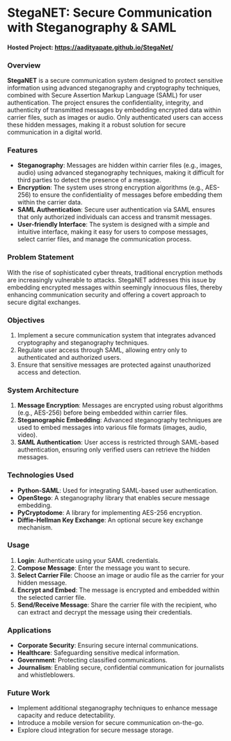 # StegaNET: Secure Communication with Steganography & SAML

#### Hosted Project: https://aadityapate.github.io/StegaNet/

### Overview

**StegaNET** is a secure communication system designed to protect sensitive information using advanced steganography and cryptography techniques, combined with Secure Assertion Markup Language (SAML) for user authentication. The project ensures the confidentiality, integrity, and authenticity of transmitted messages by embedding encrypted data within carrier files, such as images or audio. Only authenticated users can access these hidden messages, making it a robust solution for secure communication in a digital world.

### Features

- **Steganography**: Messages are hidden within carrier files (e.g., images, audio) using advanced steganography techniques, making it difficult for third parties to detect the presence of a message.
- **Encryption**: The system uses strong encryption algorithms (e.g., AES-256) to ensure the confidentiality of messages before embedding them within the carrier data.
- **SAML Authentication**: Secure user authentication via SAML ensures that only authorized individuals can access and transmit messages.
- **User-friendly Interface**: The system is designed with a simple and intuitive interface, making it easy for users to compose messages, select carrier files, and manage the communication process.

### Problem Statement

With the rise of sophisticated cyber threats, traditional encryption methods are increasingly vulnerable to attacks. StegaNET addresses this issue by embedding encrypted messages within seemingly innocuous files, thereby enhancing communication security and offering a covert approach to secure digital exchanges.

### Objectives

1. Implement a secure communication system that integrates advanced cryptography and steganography techniques.
2. Regulate user access through SAML, allowing entry only to authenticated and authorized users.
3. Ensure that sensitive messages are protected against unauthorized access and detection.

### System Architecture

1. **Message Encryption**: Messages are encrypted using robust algorithms (e.g., AES-256) before being embedded within carrier files.
2. **Steganographic Embedding**: Advanced steganography techniques are used to embed messages into various file formats (images, audio, video).
3. **SAML Authentication**: User access is restricted through SAML-based authentication, ensuring only verified users can retrieve the hidden messages.

### Technologies Used

- **Python-SAML**: Used for integrating SAML-based user authentication.
- **OpenStego**: A steganography library that enables secure message embedding.
- **PyCryptodome**: A library for implementing AES-256 encryption.
- **Diffie-Hellman Key Exchange**: An optional secure key exchange mechanism.

### Usage

1. **Login**: Authenticate using your SAML credentials.
2. **Compose Message**: Enter the message you want to secure.
3. **Select Carrier File**: Choose an image or audio file as the carrier for your hidden message.
4. **Encrypt and Embed**: The message is encrypted and embedded within the selected carrier file.
5. **Send/Receive Message**: Share the carrier file with the recipient, who can extract and decrypt the message using their credentials.

### Applications

- **Corporate Security**: Ensuring secure internal communications.
- **Healthcare**: Safeguarding sensitive medical information.
- **Government**: Protecting classified communications.
- **Journalism**: Enabling secure, confidential communication for journalists and whistleblowers.

### Future Work

- Implement additional steganography techniques to enhance message capacity and reduce detectability.
- Introduce a mobile version for secure communication on-the-go.
- Explore cloud integration for secure message storage.

